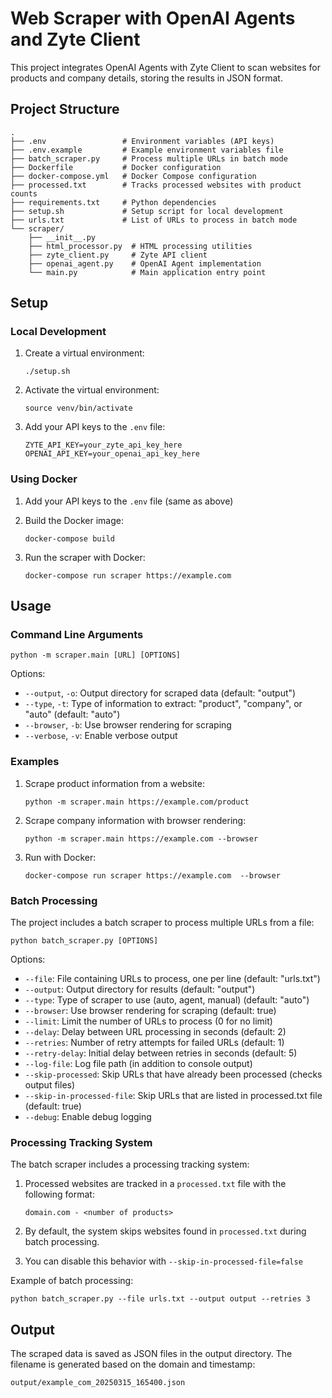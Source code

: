 # Web Scraper with OpenAI Agents and Zyte Client

This project integrates OpenAI Agents with Zyte Client to scan websites for products and company details, storing the results in JSON format.

## Project Structure

```
.
├── .env                 # Environment variables (API keys)
├── .env.example         # Example environment variables file
├── batch_scraper.py     # Process multiple URLs in batch mode
├── Dockerfile           # Docker configuration
├── docker-compose.yml   # Docker Compose configuration
├── processed.txt        # Tracks processed websites with product counts
├── requirements.txt     # Python dependencies
├── setup.sh             # Setup script for local development
├── urls.txt             # List of URLs to process in batch mode
└── scraper/
    ├── __init__.py
    ├── html_processor.py  # HTML processing utilities
    ├── zyte_client.py     # Zyte API client
    ├── openai_agent.py    # OpenAI Agent implementation
    └── main.py            # Main application entry point
```

## Setup

### Local Development

1. Create a virtual environment:
   ```
   ./setup.sh
   ```

2. Activate the virtual environment:
   ```
   source venv/bin/activate
   ```

3. Add your API keys to the `.env` file:
   ```
   ZYTE_API_KEY=your_zyte_api_key_here
   OPENAI_API_KEY=your_openai_api_key_here
   ```

### Using Docker

1. Add your API keys to the `.env` file (same as above)

2. Build the Docker image:
   ```
   docker-compose build
   ```

3. Run the scraper with Docker:
   ```
   docker-compose run scraper https://example.com
   ```

## Usage

### Command Line Arguments

```
python -m scraper.main [URL] [OPTIONS]
```

Options:
- `--output`, `-o`: Output directory for scraped data (default: "output")
- `--type`, `-t`: Type of information to extract: "product", "company", or "auto" (default: "auto")
- `--browser`, `-b`: Use browser rendering for scraping
- `--verbose`, `-v`: Enable verbose output

### Examples

1. Scrape product information from a website:
   ```
   python -m scraper.main https://example.com/product 
   ```

2. Scrape company information with browser rendering:
   ```
   python -m scraper.main https://example.com --browser
   ```

3. Run with Docker:
   ```
   docker-compose run scraper https://example.com  --browser
   ```

### Batch Processing

The project includes a batch scraper to process multiple URLs from a file:

```
python batch_scraper.py [OPTIONS]
```

Options:
- `--file`: File containing URLs to process, one per line (default: "urls.txt")
- `--output`: Output directory for results (default: "output")
- `--type`: Type of scraper to use (auto, agent, manual) (default: "auto")
- `--browser`: Use browser rendering for scraping (default: true)
- `--limit`: Limit the number of URLs to process (0 for no limit)
- `--delay`: Delay between URL processing in seconds (default: 2)
- `--retries`: Number of retry attempts for failed URLs (default: 1)
- `--retry-delay`: Initial delay between retries in seconds (default: 5)
- `--log-file`: Log file path (in addition to console output)
- `--skip-processed`: Skip URLs that have already been processed (checks output files)
- `--skip-in-processed-file`: Skip URLs that are listed in processed.txt file (default: true)
- `--debug`: Enable debug logging

### Processing Tracking System

The batch scraper includes a processing tracking system:

1. Processed websites are tracked in a `processed.txt` file with the following format:
   ```
   domain.com - <number of products>
   ```

2. By default, the system skips websites found in `processed.txt` during batch processing.

3. You can disable this behavior with `--skip-in-processed-file=false`

Example of batch processing:
```
python batch_scraper.py --file urls.txt --output output --retries 3
```

## Output

The scraped data is saved as JSON files in the output directory. The filename is generated based on the domain and timestamp:
```
output/example_com_20250315_165400.json
```
